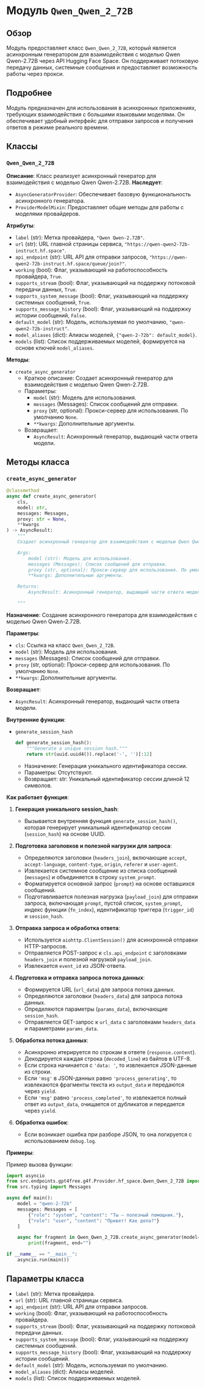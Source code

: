 # Модуль `Qwen_Qwen_2_72B`

## Обзор

Модуль предоставляет класс `Qwen_Qwen_2_72B`, который является асинхронным генератором для взаимодействия с моделью Qwen Qwen-2.72B через API Hugging Face Space. Он поддерживает потоковую передачу данных, системные сообщения и предоставляет возможность работы через прокси.

## Подробнее

Модуль предназначен для использования в асинхронных приложениях, требующих взаимодействия с большими языковыми моделями. Он обеспечивает удобный интерфейс для отправки запросов и получения ответов в режиме реального времени.

## Классы

### `Qwen_Qwen_2_72B`

**Описание**: Класс реализует асинхронный генератор для взаимодействия с моделью Qwen Qwen-2.72B.
**Наследует**:
- `AsyncGeneratorProvider`: Обеспечивает базовую функциональность асинхронного генератора.
- `ProviderModelMixin`: Предоставляет общие методы для работы с моделями провайдеров.

**Атрибуты**:
- `label` (str): Метка провайдера, `"Qwen Qwen-2.72B"`.
- `url` (str): URL главной страницы сервиса, `"https://qwen-qwen2-72b-instruct.hf.space"`.
- `api_endpoint` (str): URL API для отправки запросов, `"https://qwen-qwen2-72b-instruct.hf.space/queue/join?"`.
- `working` (bool): Флаг, указывающий на работоспособность провайдера, `True`.
- `supports_stream` (bool): Флаг, указывающий на поддержку потоковой передачи данных, `True`.
- `supports_system_message` (bool): Флаг, указывающий на поддержку системных сообщений, `True`.
- `supports_message_history` (bool): Флаг, указывающий на поддержку истории сообщений, `False`.
- `default_model` (str): Модель, используемая по умолчанию, `"qwen-qwen2-72b-instruct"`.
- `model_aliases` (dict): Алиасы моделей, `{"qwen-2-72b": default_model}`.
- `models` (list): Список поддерживаемых моделей, формируется на основе ключей `model_aliases`.

**Методы**:

- `create_async_generator`
    - Краткое описание:
    Создает асинхронный генератор для взаимодействия с моделью Qwen Qwen-2.72B.
    - Параметры:
        - `model` (str): Модель для использования.
        - `messages` (Messages): Список сообщений для отправки.
        - `proxy` (str, optional): Прокси-сервер для использования. По умолчанию `None`.
        - `**kwargs`: Дополнительные аргументы.
    - Возвращает:
        - `AsyncResult`: Асинхронный генератор, выдающий части ответа модели.

## Методы класса

### `create_async_generator`

```python
@classmethod
async def create_async_generator(
    cls,
    model: str,
    messages: Messages,
    proxy: str = None,
    **kwargs
) -> AsyncResult:
    """
    Создает асинхронный генератор для взаимодействия с моделью Qwen Qwen-2.72B.

    Args:
        model (str): Модель для использования.
        messages (Messages): Список сообщений для отправки.
        proxy (str, optional): Прокси-сервер для использования. По умолчанию `None`.
        **kwargs: Дополнительные аргументы.

    Returns:
        AsyncResult: Асинхронный генератор, выдающий части ответа модели.

    """
```

**Назначение**: Создание асинхронного генератора для взаимодействия с моделью Qwen Qwen-2.72B.

**Параметры**:
- `cls`: Ссылка на класс `Qwen_Qwen_2_72B`.
- `model` (str): Модель для использования.
- `messages` (Messages): Список сообщений для отправки.
- `proxy` (str, optional): Прокси-сервер для использования. По умолчанию `None`.
- `**kwargs`: Дополнительные аргументы.

**Возвращает**:
- `AsyncResult`: Асинхронный генератор, выдающий части ответа модели.

**Внутренние функции**:

- `generate_session_hash`
    ```python
    def generate_session_hash():
        """Generate a unique session hash."""
        return str(uuid.uuid4()).replace('-', '')[:12]
    ```
    - Назначение:
        Генерация уникального идентификатора сессии.
    - Параметры:
        Отсутствуют.
    - Возвращает:
        str: Уникальный идентификатор сессии длиной 12 символов.

**Как работает функция**:
1. **Генерация уникального session_hash**:
   - Вызывается внутренняя функция `generate_session_hash()`, которая генерирует уникальный идентификатор сессии (`session_hash`) на основе UUID.

2. **Подготовка заголовков и полезной нагрузки для запроса**:
   - Определяются заголовки (`headers_join`), включающие `accept`, `accept-language`, `content-type`, `origin`, `referer` и `user-agent`.
   - Извлекается системное сообщение из списка сообщений (`messages`) и объединяется в строку `system_prompt`.
   - Форматируется основной запрос (`prompt`) на основе оставшихся сообщений.
   - Подготавливается полезная нагрузка (`payload_join`) для отправки запроса, включающая `prompt`, пустой список, `system_prompt`, индекс функции (`fn_index`), идентификатор триггера (`trigger_id`) и `session_hash`.

3. **Отправка запроса и обработка ответа**:
   - Используется `aiohttp.ClientSession()` для асинхронной отправки HTTP-запросов.
   - Отправляется POST-запрос к `cls.api_endpoint` с заголовками `headers_join` и полезной нагрузкой `payload_join`.
   - Извлекается `event_id` из JSON-ответа.

4. **Подготовка и отправка запроса потока данных**:
   - Формируется URL (`url_data`) для запроса потока данных.
   - Определяются заголовки (`headers_data`) для запроса потока данных.
   - Определяются параметры (`params_data`), включающие `session_hash`.
   - Отправляется GET-запрос к `url_data` с заголовками `headers_data` и параметрами `params_data`.

5. **Обработка потока данных**:
   - Асинхронно итерируется по строкам в ответе (`response.content`).
   - Декодируется каждая строка (`decoded_line`) из байтов в UTF-8.
   - Если строка начинается с `'data: '`, то извлекается JSON-данные из строки.
   - Если `'msg'` в JSON-данных равно `'process_generating'`, то извлекаются фрагменты текста из `output_data` и передаются через `yield`.
   - Если `'msg'` равно `'process_completed'`, то извлекается полный ответ из `output_data`, очищается от дубликатов и передается через `yield`.

6. **Обработка ошибок**:
   - Если возникает ошибка при разборе JSON, то она логируется с использованием `debug.log`.

**Примеры**:

Пример вызова функции:

```python
import asyncio
from src.endpoints.gpt4free.g4f.Provider.hf_space.Qwen_Qwen_2_72B import Qwen_Qwen_2_72B
from src.typing import Messages

async def main():
    model = "qwen-2-72b"
    messages: Messages = [
        {"role": "system", "content": "Ты — полезный помощник."},
        {"role": "user", "content": "Привет! Как дела?"}
    ]

    async for fragment in Qwen_Qwen_2_72B.create_async_generator(model=model, messages=messages):
        print(fragment, end="")

if __name__ == "__main__":
    asyncio.run(main())
```
## Параметры класса

- `label` (str): Метка провайдера.
- `url` (str): URL главной страницы сервиса.
- `api_endpoint` (str): URL API для отправки запросов.
- `working` (bool): Флаг, указывающий на работоспособность провайдера.
- `supports_stream` (bool): Флаг, указывающий на поддержку потоковой передачи данных.
- `supports_system_message` (bool): Флаг, указывающий на поддержку системных сообщений.
- `supports_message_history` (bool): Флаг, указывающий на поддержку истории сообщений.
- `default_model` (str): Модель, используемая по умолчанию.
- `model_aliases` (dict): Алиасы моделей.
- `models` (list): Список поддерживаемых моделей.